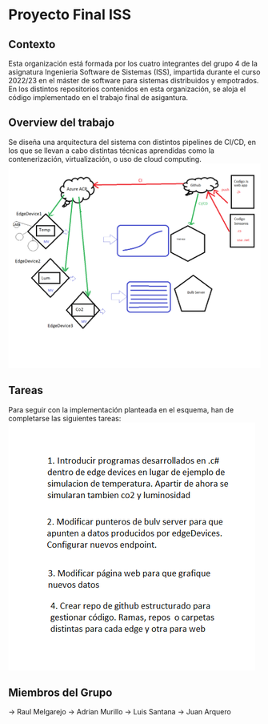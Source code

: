 # Proyecto Final ISS

## Contexto

Esta organización está formada por los cuatro integrantes del grupo 4 de la asignatura Ingenieria Software de Sistemas (ISS), impartida durante el curso 2022/23 en el máster de software para sistemas distribuidos y empotrados.
En los distintos repositorios contenidos en esta organización, se aloja el código implementado en el trabajo final de asigantura.

## Overview del trabajo

Se diseña una arquitectura del sistema con distintos pipelines de CI/CD, en los que se llevan a cabo distintas técnicas aprendidas como la contenerización, virtualización, o uso de cloud computing.
![ESQUEMA](https://github.com/Grupo4ISS/.github/blob/28a337a20f61f20298e607e916c4c11336760c56/Esquema.png)

## Tareas

Para seguir con la implementación planteada en el esquema, han de completarse las siguientes tareas:
![TAREAS](https://github.com/Grupo4ISS/.github/blob/28a337a20f61f20298e607e916c4c11336760c56/Tareas.png)

## Miembros del Grupo

-> Raul Melgarejo
-> Adrian Murillo
-> Luis Santana
-> Juan Arquero